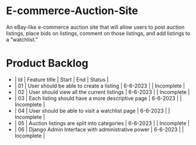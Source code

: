# E-commerce-Auction-Site
An eBay-like e-commerce auction site that will allow users to post auction listings, place bids on listings, comment on those listings, and add listings to a “watchlist.”


# Product Backlog

- | Id | Feature title                                    | Start     |    End    |   Status    |
- | 01 | User should be able to create a listing          |  6-6-2023 |           |  Incomplete |
- | 02 | User should view all the current listings        |  6-6-2023 |           |  Incomplete |
- | 03 | Each listing should have a more descriptive page |  6-6-2023 |           |  Incomplete |
- | 04 | User should be able to visit a watchlist page    |  6-6-2023 |           |  Incomplete |
- | 05 | Auction listings are split into categories       |  6-6-2023 |           |  Incomplete |
- | 06 | Django Admin Interface with administrative power |  6-6-2023 |           |  Incomplete |
